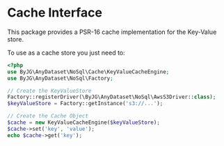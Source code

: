 # Cache Interface

This package provides a PSR-16 cache implementation for the Key-Value store.

To use as a cache store you just need to:

```php
<?php
use ByJG\AnyDataset\NoSql\Cache\KeyValueCacheEngine; 
use ByJG\AnyDataset\NoSql\Factory;

// Create the KeyValueStore
Factory::registerDriver(\ByJG\AnyDataset\NoSql\AwsS3Driver::class);
$keyValueStore = Factory::getInstance('s3://...');

// Create the Cache Object
$cache = new KeyValueCacheEngine($keyValueStore);
$cache->set('key', 'value');
echo $cache->get('key');
``` 